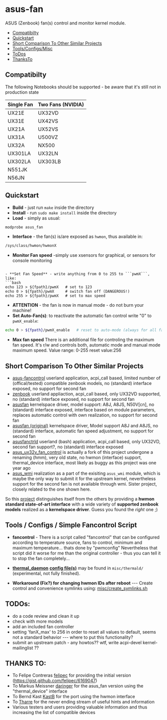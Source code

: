 asus-fan
========

ASUS (Zenbook) fan(s) control and monitor kernel module.

- [Compatibilty](#compatibilty)
- [Quickstart](#quickstart)
- [Short Comparison To Other Similar Projects](#short-comparison-to-other-similar-projects)
- [Tools/Configs/Misc](#tools--configs--simple-fancontrol-script)
- [ToDos](#todos)
- [ThanksTo](#thanks-to)

Compatibilty
------------
The following Notebooks should be supported - be aware that it's still not in production state

Single Fan | Two Fans (NVIDIA)
-----------|-------------------
UX21E      | UX32VD
UX31E      | UX42VS
UX21A      | UX52VS
UX31A      | U500VZ
UX32A      | NX500
UX301LA    | UX32LN
UX302LA    | UX303LB
N551JK     |
N56JN      |

Quickstart
----------

- **Build** - just run ```make``` inside the directory
- **Install** - run ```sudo make install``` inside the directory
- **Load** - simply as usual:
```bash
modprobe asus_fan
```
- **Interface** - the fan(s) is/are exposed as ```hwmon```, thus available in:
```bash
/sys/class/hwmon/hwmonX
```
- **Monitor Fan speed** -simply use xsensors for graphical, or sensors for console monitoring
```

- **Set Fan Speed** - write anything from 0 to 255 to ```pwmX```, like:
```bash
echo 123 > ${fpath}/pwmX   # set to 123
echo 0 > ${fpath}/pwmX     # switch fan off (DANGEROUS!)
echo 255 > ${fpath}/pwmX   # set to max speed
```
- **ATTENTION** - the fan is now in manual mode - do not burn your machine!
- **Set Auto-Fan(s)**: to reactivate the automatic fan control write "0" to ```pwmX_enable```:
```bash
echo 0 > ${fpath}/pwmX_enable   # reset to auto-mode (always for all fans)
```

- **Max fan speed** There is an additional file for controling the maximum fan speed. It's r/w and controls both, automatic mode and manual mode maximum speed. Value range: 0-255 reset value:256


Short Comparison To Other Similar Projects
------------------------------------------
- [asus-fancontrol](https://github.com/nicolai-rostov/asus-fancontrol) userland application, acpi_call based, limited number of (offical/tested) compatible zenbook models, no (standard) interface exposed, no support for second fan
- [zenbook](https://github.com/juyrjola/zenbook) userland appliaction, acpi_call based, only UX32VD supported, no (standard) interface exposed, no support for second fan
- [asusfan](https://github.com/gpiemont/asusfan) kernelspace driver, model support: A8J, A8JS, N50V[cn], no (standard) interface exposed, interface based on module parameters, replaces automatic control with own realization, no support for second fan
- [asusfan (original)](https://code.google.com/p/asusfan/) kernelspace driver, Model support A8J and A8JS, no (standard) interface, automatic fan speed adjustment, no support for second fan
- [asusfanctrld](https://github.com/nflx/asusfanctrld) userland (bash) application, acpi_call  based, only UX32VD, second fan support?, no (standard) interface exposed
- [asus_ux32v_fan_control](https://github.com/chrischdi/asus_ux32v_fan_control) is actually a fork of this project undergone a renaming (hmm), very old state, no hwmon (interface) support, thermal_device interface, most likely as buggy as this project was one year ago
- [asus_wmi](https://github.com/KastB/asus_wmi) realization as a part of the exisiting `asus_wmi` module, which is maybe the only way to submit it for the upstream kernel, nevertheless support for the second fan is not available through wmi. Sister project, closely related to the one shown here.

So this [project](https://github.com/daringer/asus-fan) distinguishes itself from the others by providing a **hwmon standard state-of-art interface** with a wide variety of **supported zenbook models** realized as a **kernelspace driver**. Guess you found the *right* one ;)


Tools / Configs / Simple Fancontrol Script
------------------------------------------

- **fancontrol** - There is a script called "fancontrol" that can be configured according to temperature source, fans to control, minimum and maximum temperature...
thats done by "pwmconfig"
Nevertheless that script did it worse for me than the original controller - thus you can tell it to stop the fan completely...

- [**thermal_daemon**](https://github.com/01org/thermal_daemon) [**config file(s)**](https://github.com/daringer/asus-fan/tree/master/misc/thermald) may be found in `misc/thermald/` (experimental, not fully finished). 

- **Workaround (Fix?) for changing hwmon IDs after reboot** --- Create control and convenience symlinks using: [misc/create_symlinks.sh](https://github.com/daringer/asus-fan/blob/master/misc/create_symlinks.sh)


**TODOs**:
----------
- do a code review and clean it up
- check with more models
- add an included fan controller
- setting 'fanX_max' to 256 in order to reset all values to default, seems not a standard behavior --- where to put this functionality?
- submit an upstream patch - any howtos?? wtf, write acpi-devel kernel-mailinglist ??


**THANKS TO**:
--------------
- To Felipe Contreras [felipec](https://github.com/felipec) for providing the initial version (https://gist.github.com/felipec/6169047)
- To Markus Meissner [daringer](https://github.com/daringer) for the asus_fan version using the "thermal_device" interface 
- To Bernd Kast [KastB](https://github.com/KastB) for the port using the hwmon interface
- To [Tharre](https://github.com/Tharre) for the never ending stream of useful hints and information
- Various testers and users providing valuable information and thus increasing the list of compatible devices
